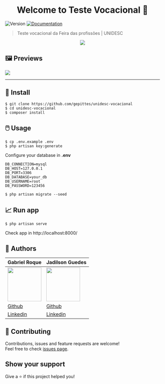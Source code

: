 <h1 align="center">Welcome to Teste Vocacional 👋</h1>
<p>
  <img alt="Version" src="https://img.shields.io/badge/version-2.0.0-blue.svg?cacheSeconds=2592000" />
  <a href="https://github.com/gepittes/docs-vocacional" target="_blank">
    <img alt="Documentation" src="https://img.shields.io/badge/documentation-yes-brightgreen.svg" />
  </a>
</p>

> Teste vocacional da Feira das profissões | UNIDESC

<p align="center">
    <a href="http://177.107.132.54/"><img src="https://i.imgur.com/TPSteG6.png" align="center"></a>
</p>

## 🖼 Previews

<img src="https://i.imgur.com/xUAYgma.jpg">

***


## 🚀 Install

```
$ git clone https://github.com/gepittes/unidesc-vocacional
$ cd unidesc-vocacional
$ composer install
```

## 🖱️ Usage

```
$ cp .env.example .env
$ php artisan key:generate
```

Configure your database in **.env**

```
DB_CONNECTION=mysql
DB_HOST=127.0.0.1
DB_PORT=3306
DB_DATABASE=your_db
DB_USERNAME=root
DB_PASSWORD=123456
```

```
$ php artisan migrate --seed
```

## 📈 Run app

```
$ php artisan serve
```

Check app in http://localhost:8000/

## 👤 Authors

| Gabriel Roque  | Jadilson Guedes |
| ------------- | ------------- |
| <img src="https://avatars2.githubusercontent.com/u/32438220?s=460&v=4" width="110">  | <img src="https://avatars0.githubusercontent.com/u/36805474?s=460&v=4" width="110">   |
| <a href="https://github.com/gabriel-roque">Github</a>  | <a href="https://github.com/jadilson12">Github</a>  |
| <a href="https://www.linkedin.com/in/gabriel-roque/">Linkedin</a> | <a href="https://www.linkedin.com/in/jadilson12/">Linkedin</a> |


## 🤝 Contributing

Contributions, issues and feature requests are welcome!<br />Feel free to check [issues page](https://github.com/gepittes/unidesc-vocacional/issues). 

## Show your support

Give a ⭐️ if this project helped you!


